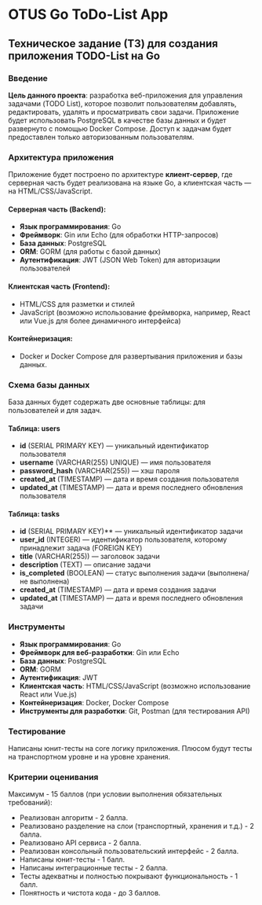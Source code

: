 # OTUS Go ToDo-List App

## Техническое задание (ТЗ) для создания приложения TODO-List на Go
### Введение

**Цель данного проекта**: разработка веб-приложения для управления задачами (TODO List), которое позволит пользователям
добавлять, редактировать, удалять и просматривать свои задачи. Приложение будет использовать PostgreSQL в качестве базы
данных и будет развернуто с помощью Docker Compose. Доступ к задачам будет предоставлен только авторизованным
пользователям.

### Архитектура приложения

Приложение будет построено по архитектуре **клиент-сервер**, где серверная часть будет реализована на языке Go, а
клиентская часть — на HTML/CSS/JavaScript.

#### Серверная часть (Backend):

* **Язык программирования**: Go
* **Фреймворк**: Gin или Echo (для обработки HTTP-запросов)
* **База данных**: PostgreSQL
* **ORM**: GORM (для работы с базой данных)
* **Аутентификация**: JWT (JSON Web Token) для авторизации пользователей

#### Клиентская часть (Frontend):

* HTML/CSS для разметки и стилей
* JavaScript (возможно использование фреймворка, например, React или Vue.js для более динамичного интерфейса)

#### Контейнеризация:

* Docker и Docker Compose для развертывания приложения и базы данных.

### Схема базы данных

База данных будет содержать две основные таблицы: для пользователей и для задач.

#### Таблица: users

* **id** (SERIAL PRIMARY KEY) — уникальный идентификатор пользователя
* **username** (VARCHAR(255) UNIQUE) — имя пользователя
* **password_hash** (VARCHAR(255)) — хэш пароля
* **created_at** (TIMESTAMP) — дата и время создания пользователя
* **updated_at** (TIMESTAMP) — дата и время последнего обновления пользователя

#### Таблица: tasks

* **id** (SERIAL PRIMARY KEY)** — уникальный идентификатор задачи
* **user_id** (INTEGER) — идентификатор пользователя, которому принадлежит задача (FOREIGN KEY)
* **title** (VARCHAR(255)) — заголовок задачи
* **description** (TEXT) — описание задачи
* **is_completed** (BOOLEAN) — статус выполнения задачи (выполнена/не выполнена)
* **created_at** (TIMESTAMP) — дата и время создания задачи
* **updated_at** (TIMESTAMP) — дата и время последнего обновления задачи

### Инструменты

* **Язык программирования**: Go
* **Фреймворк для веб-разработки**: Gin или Echo
* **База данных**: PostgreSQL
* **ORM**: GORM
* **Аутентификация**: JWT
* **Клиентская часть**: HTML/CSS/JavaScript (возможно использование React или Vue.js)
* **Контейнеризация**: Docker, Docker Compose
* **Инструменты для разработки**: Git, Postman (для тестирования API)

### Тестирование

Написаны юнит-тесты на core логику приложения. Плюсом будут тесты на транспортном уровне и на уровне хранения.

### Критерии оценивания

Максимум - 15 баллов (при условии выполнения обязательных требований):

- Реализован алгоритм - 2 балла.
- Реализовано разделение на слои (транспортный, хранения и т.д.) - 2 балла.
- Реализовано API сервиса - 2 балла.
- Реализован консольный пользовательский интерфейс - 2 балла.
- Написаны юнит-тесты - 1 балл.
- Написаны интеграционные тесты - 2 балла.
- Тесты адекватны и полностью покрывают функциональность - 1 балл.
- Понятность и чистота кода - до 3 баллов.
